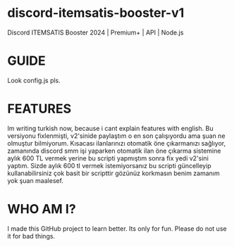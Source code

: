 # discord-itemsatis-booster-v1
Discord ITEMSATIS Booster 2024 | Premium+ | API | Node.js

# GUIDE
Look config.js pls.

# FEATURES
Im writing turkish now, because i cant explain features with english.
Bu versiyonu fixlenmişti, v2'sinide paylaştım o en son çalışıyordu ama şuan ne olmuştur bilmiyorum. Kısacası ilanlarınızı otomatik öne çıkarmanızı sağlıyor, zamanında discord smm işi yaparken otomatik ilan öne çıkarma sistemine aylık 600 TL vermek yerine bu scripti yapmıştım sonra fix yedi v2'sini yaptım. Sizde aylık 600 tl vermek istemiyorsanız bu scripti güncelleyip kullanabilirsiniz çok basit bir scripttir gözünüz korkmasın benim zamanım yok şuan maalesef.

# WHO AM I?
I made this GitHub project to learn better. Its only for fun. Please do not use it for bad things. 
